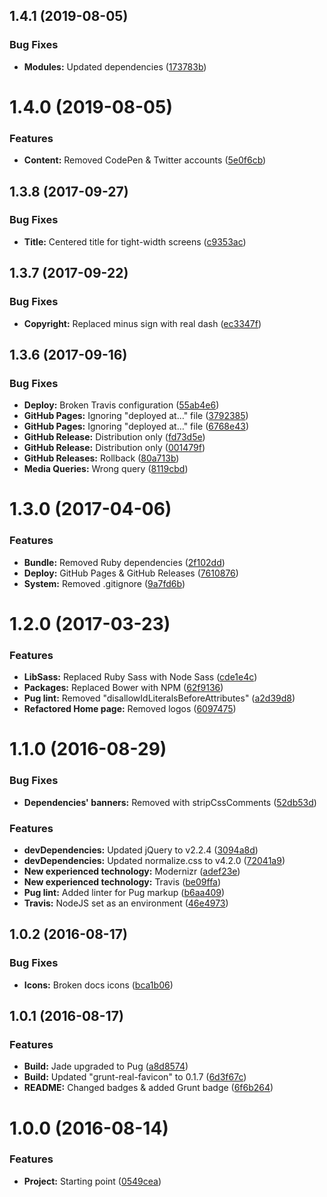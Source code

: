<a name="1.4.1"></a>
## 1.4.1 (2019-08-05)


### Bug Fixes

* **Modules:** Updated dependencies ([173783b](https://github.com/martinmethod/martinmethod.github.io/commit/173783b))



<a name="1.4.0"></a>
# 1.4.0 (2019-08-05)


### Features

* **Content:** Removed CodePen & Twitter accounts ([5e0f6cb](https://github.com/martinmethod/martinmethod.github.io/commit/5e0f6cb))



<a name="1.3.8"></a>
## 1.3.8 (2017-09-27)


### Bug Fixes

* **Title:** Centered title for tight-width screens ([c9353ac](https://github.com/martinmethod/martinmethod.github.io/commit/c9353ac))



<a name="1.3.7"></a>
## 1.3.7 (2017-09-22)


### Bug Fixes

* **Copyright:** Replaced minus sign with real dash ([ec3347f](https://github.com/martinmethod/martinmethod.github.io/commit/ec3347f))



<a name="1.3.6"></a>
## 1.3.6 (2017-09-16)


### Bug Fixes

* **Deploy:** Broken Travis configuration ([55ab4e6](https://github.com/martinmethod/martinmethod.github.io/commit/55ab4e6))
* **GitHub Pages:** Ignoring "deployed at…" file ([3792385](https://github.com/martinmethod/martinmethod.github.io/commit/3792385))
* **GitHub Pages:** Ignoring "deployed at…" file ([6768e43](https://github.com/martinmethod/martinmethod.github.io/commit/6768e43))
* **GitHub Release:** Distribution only ([fd73d5e](https://github.com/martinmethod/martinmethod.github.io/commit/fd73d5e))
* **GitHub Release:** Distribution only ([001479f](https://github.com/martinmethod/martinmethod.github.io/commit/001479f))
* **GitHub Releases:** Rollback ([80a713b](https://github.com/martinmethod/martinmethod.github.io/commit/80a713b))
* **Media Queries:** Wrong query ([8119cbd](https://github.com/martinmethod/martinmethod.github.io/commit/8119cbd))



<a name="1.3.0"></a>
# 1.3.0 (2017-04-06)


### Features

* **Bundle:** Removed Ruby dependencies ([2f102dd](https://github.com/martinmethod/martinmethod.github.io/commit/2f102dd))
* **Deploy:** GitHub Pages & GitHub Releases ([7610876](https://github.com/martinmethod/martinmethod.github.io/commit/7610876))
* **System:** Removed .gitignore ([9a7fd6b](https://github.com/martinmethod/martinmethod.github.io/commit/9a7fd6b))



<a name="1.2.0"></a>
# 1.2.0 (2017-03-23)


### Features

* **LibSass:** Replaced Ruby Sass with Node Sass ([cde1e4c](https://github.com/martinmethod/martinmethod.github.io/commit/cde1e4c))
* **Packages:** Replaced Bower with NPM ([62f9136](https://github.com/martinmethod/martinmethod.github.io/commit/62f9136))
* **Pug lint:** Removed "disallowIdLiteralsBeforeAttributes" ([a2d39d8](https://github.com/martinmethod/martinmethod.github.io/commit/a2d39d8))
* **Refactored Home page:** Removed logos ([6097475](https://github.com/martinmethod/martinmethod.github.io/commit/6097475))



<a name="1.1.0"></a>
# 1.1.0 (2016-08-29)


### Bug Fixes

* **Dependencies' banners:** Removed with stripCssComments ([52db53d](https://github.com/martinmethod/martinmethod.github.io/commit/52db53d))


### Features

* **devDependencies:** Updated jQuery to v2.2.4 ([3094a8d](https://github.com/martinmethod/martinmethod.github.io/commit/3094a8d))
* **devDependencies:** Updated normalize.css to v4.2.0 ([72041a9](https://github.com/martinmethod/martinmethod.github.io/commit/72041a9))
* **New experienced technology:** Modernizr ([adef23e](https://github.com/martinmethod/martinmethod.github.io/commit/adef23e))
* **New experienced technology:** Travis ([be09ffa](https://github.com/martinmethod/martinmethod.github.io/commit/be09ffa))
* **Pug lint:** Added linter for Pug markup ([b6aa409](https://github.com/martinmethod/martinmethod.github.io/commit/b6aa409))
* **Travis:** NodeJS set as an environment ([46e4973](https://github.com/martinmethod/martinmethod.github.io/commit/46e4973))



<a name="1.0.2"></a>
## 1.0.2 (2016-08-17)


### Bug Fixes

* **Icons:** Broken docs icons ([bca1b06](https://github.com/martinmethod/martinmethod.github.io/commit/bca1b06))



<a name="1.0.1"></a>
## 1.0.1 (2016-08-17)


### Features

* **Build:** Jade upgraded to Pug ([a8d8574](https://github.com/martinmethod/martinmethod.github.io/commit/a8d8574))
* **Build:** Updated "grunt-real-favicon" to 0.1.7 ([6d3f67c](https://github.com/martinmethod/martinmethod.github.io/commit/6d3f67c))
* **README:** Changed badges & added Grunt badge ([6f6b264](https://github.com/martinmethod/martinmethod.github.io/commit/6f6b264))



<a name="1.0.0"></a>
# 1.0.0 (2016-08-14)


### Features

* **Project:** Starting point ([0549cea](https://github.com/martinmethod/martinmethod.github.io/commit/0549cea))



